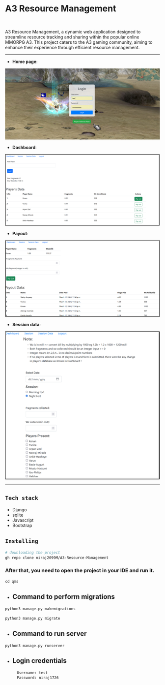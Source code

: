 # A3 Resource Management

<br>

A3 Resource Management, a dynamic web application designed to streamline resource tracking and sharing within the popular online MMORPG A3. This project caters to the A3 gaming community, aiming to enhance their experience through efficient resource management. 

<hr>

- **Home page**:

![Home page](qms/assets/loginpage.png)

- **Dashboard**:

![Dashboard](qms/assets/addPayput.png)

- **Payout**:

![Payout page](qms/assets/payoutData.png)

- **Session data**:

![Session page](qms/assets/sessData.png)

<hr>

## `Tech stack`

- Django
- sqlite
- Javascript
- Bootstrap

## `Installing`
```bash
# downloading the project
gh repo clone niraj2099M/A3-Resource-Management
```
### After that, you need to open the project in your IDE and run it.
`cd qms`



- ## Command to perform migrations
`python3 manage.py makemigrations`

`python3 manage.py migrate`

- ## Command to run server
`python3 manage.py runserver`


- ## Login credentials
        Username: test
        Password: niraj1726




